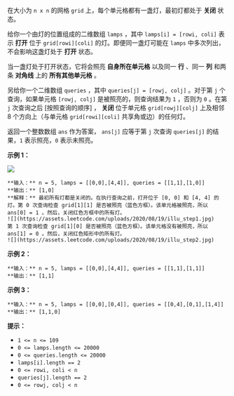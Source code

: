 在大小为 `n x n` 的网格 `grid` 上，每个单元格都有一盏灯，最初灯都处于 **关闭** 状态。

给你一个由灯的位置组成的二维数组 `lamps` ，其中 `lamps[i] = [rowi, coli]` 表示 **打开** 位于
`grid[rowi][coli]` 的灯。即便同一盏灯可能在 `lamps` 中多次列出，不会影响这盏灯处于 **打开** 状态。

当一盏灯处于打开状态，它将会照亮 **自身所在单元格** 以及同一 **行** 、同一 **列** 和两条 **对角线** 上的 **所有其他单元格** 。

另给你一个二维数组 `queries` ，其中 `queries[j] = [rowj, colj]` 。对于第 `j` 个查询，如果单元格 `[rowj,
colj]` 是被照亮的，则查询结果为 `1` ，否则为 `0` 。在第 `j` 次查询之后 [按照查询的顺序] ， **关闭** 位于单元格
`grid[rowj][colj]` 上及相邻 8 个方向上（与单元格 `grid[rowi][coli]` 共享角或边）的任何灯。

返回一个整数数组 `ans` 作为答案， `ans[j]` 应等于第 `j` 次查询 `queries[j]` 的结果，`1` 表示照亮，`0`
表示未照亮。



**示例 1：**

![](https://assets.leetcode.com/uploads/2020/08/19/illu_1.jpg)

    
    
    **输入：** n = 5, lamps = [[0,0],[4,4]], queries = [[1,1],[1,0]]
    **输出：** [1,0]
    **解释：** 最初所有灯都是关闭的。在执行查询之前，打开位于 [0, 0] 和 [4, 4] 的灯。第 0 次查询检查 grid[1][1] 是否被照亮（蓝色方框）。该单元格被照亮，所以 ans[0] = 1 。然后，关闭红色方框中的所有灯。
    ![](https://assets.leetcode.com/uploads/2020/08/19/illu_step1.jpg)
    第 1 次查询检查 grid[1][0] 是否被照亮（蓝色方框）。该单元格没有被照亮，所以 ans[1] = 0 。然后，关闭红色矩形中的所有灯。
    ![](https://assets.leetcode.com/uploads/2020/08/19/illu_step2.jpg)
    

**示例 2：**

    
    
    **输入：** n = 5, lamps = [[0,0],[4,4]], queries = [[1,1],[1,1]]
    **输出：** [1,1]
    

**示例 3：**

    
    
    **输入：** n = 5, lamps = [[0,0],[0,4]], queries = [[0,4],[0,1],[1,4]]
    **输出：** [1,1,0]
    



**提示：**

  * `1 <= n <= 109`
  * `0 <= lamps.length <= 20000`
  * `0 <= queries.length <= 20000`
  * `lamps[i].length == 2`
  * `0 <= rowi, coli < n`
  * `queries[j].length == 2`
  * `0 <= rowj, colj < n`

